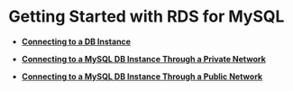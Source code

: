 # Getting Started with RDS for MySQL<a name="rds_02_0001"></a>

-   **[Connecting to a DB Instance](connecting-to-a-db-instance.md)**  

-   **[Connecting to a MySQL DB Instance Through a Private Network](connecting-to-a-mysql-db-instance-through-a-private-network.md)**  

-   **[Connecting to a MySQL DB Instance Through a Public Network](connecting-to-a-mysql-db-instance-through-a-public-network.md)**  


